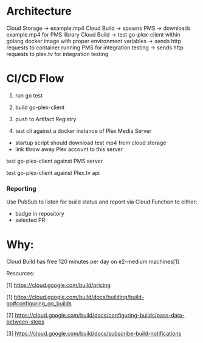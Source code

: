Architecture
==

Cloud Storage -> example.mp4
Cloud Build -> spawns PMS
              -> downloads example.mp4 for PMS library
Cloud Build -> test go-plex-client within golang docker image with proper environment variables
              -> sends http requests to container running PMS for integration testing
              -> sends http requests to plex.tv for integration testing


CI/CD Flow
==

1. run go test

1. build go-plex-client

1. push to Artifact Registry

1. test cli against a docker instance of Plex Media Server

  - startup script should download test mp4 from cloud storage
  - link throw away Plex account to this server


test go-plex-client against PMS server

test go-plex-client against Plex.tv api

### Reporting

Use PubSub to listen for build status and report via Cloud Function to either:

- badge in repository
- selected PR

Why:
===
Cloud Build has free 120 minutes per day on e2-medium machines[1]

Resources:

[1] https://cloud.google.com/build/pricing

[1] https://cloud.google.com/build/docs/building/build-go#configuring_go_builds

[2] https://cloud.google.com/build/docs/configuring-builds/pass-data-between-steps

[3] https://cloud.google.com/build/docs/subscribe-build-notifications